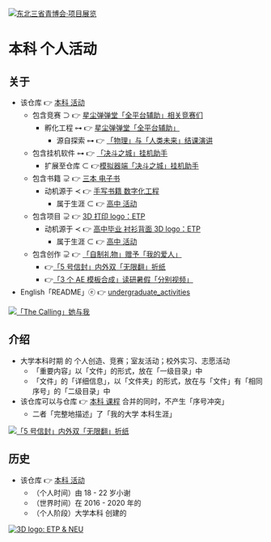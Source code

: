 <!-- ![fig](https://raw.githubusercontent.com/ChenZhu-Xie/undergraduate_activities/master/img/东北三省青博会·项目展览.jpg "Northeast Three Provinces Youth Expo · Project Exhibition") -->
<!-- ![fig](https://gitee.com/ChenZhu-Xie/undergraduate_activities/raw/master/img/东北三省青博会·项目展览.jpg "东北三省青博会·项目展览") -->
[![东北三省青博会·项目展览](https://gitee.com/ChenZhu-Xie/undergraduate_activities/raw/master/img/东北三省青博会_项目展览.png)](https://gitee.com/ChenZhu-Xie/Stardust_DDTank "东北三省青博会·项目展览")

# 本科 个人活动

## 关于
* 该仓库 👉 [本科 活动](https://gitee.com/ChenZhu-Xie/undergraduate_activities)
    <!-- * 包含竞赛 ⊃ 👉 [星尘[弹弹堂](https://www.ddtank.com)「全平台辅助」相关竞赛们](https://gitee.com/ChenZhu-Xie/undergraduate_activities/tree/master/07__3.2__Self_Competitions) -->
    * 包含竞赛 ⊃ 👉 [星尘弹弹堂「全平台辅助」相关竞赛们](https://gitee.com/ChenZhu-Xie/undergraduate_activities/tree/master/07__3.2__Self_Competitions)
        <!-- * 孵化工程 ⊶ 👉 [星尘[弹弹堂](https://www.ddtank.com)「全平台辅助」](https://gitee.com/ChenZhu-Xie/Stardust_DDTank) -->
        * 孵化工程 ⊶ 👉 [星尘弹弹堂「全平台辅助」](https://gitee.com/ChenZhu-Xie/Stardust_DDTank)
            * 源自探索 ⊶ 👉 [「物理」与「人类未来」结课演讲](https://gitee.com/ChenZhu-Xie/undergraduate_courses/tree/master/05__2.3__Courses_Presentations/2__2.2__「Physics_and_the_future_of_mankind」_Speach__1.0_year)
    * 包含挂机软件 ⊶ 👉 [「决斗之城」挂机助手](https://gitee.com/ChenZhu-Xie/undergraduate_activities/tree/master/06__3.1__Self_Creations/5__8.0__Hanging_Assist__for__Dueling_City__4.0_year)
        * 扩展至仓库 ⊂ 👉[模拟器端「决斗之城」挂机助手](https://gitee.com/ChenZhu-Xie/Hanging_Assist__for__Dueling_City)
    * 包含书籍 ⊋ 👉 [三本 电子书](https://gitee.com/ChenZhu-Xie/3_books_with_cpp)
        * 动机源于 ≺ 👉 [手写书籍 数字化工程](https://gitee.com/ChenZhu-Xie/senior-high-school_activities/tree/master/4__6.2__Books_digitalization_project__3.0_year)
            * 属于生涯 ⊂ 👉 [高中 活动](https://gitee.com/ChenZhu-Xie/senior-high-school_activities)
    * 包含项目 ⊋ 👉 [3D 打印 logo：ETP](https://gitee.com/ChenZhu-Xie/undergraduate_activities/tree/master/10__5.1__Off-Campus_Internships/1__3.1__%E6%B2%88%E5%8C%97%E6%96%B0%E5%8C%BA__1.5_year)
        * 动机源于 ≺ 👉 [高中毕业 衬衫背面 3D logo：ETP](https://gitee.com/ChenZhu-Xie/senior-high-school_activities/tree/master/3__6.1__ETP_3D_logo_project__3.0_year)
            * 属于生涯 ⊂ 👉 [高中 活动](https://gitee.com/ChenZhu-Xie/senior-high-school_activities)
    * 包含创作 ⊋ 👉 [「自制礼物」赠予「我的爱人」](https://gitee.com/ChenZhu-Xie/undergraduate_activities/tree/master/09__4.2__Roommate_♀_'s_Activities)
        * 👉[「5 号信封」内外双「无限翻」折纸](https://gitee.com/ChenZhu-Xie/undergraduate_activities/tree/master/09__4.2__Roommate_♀_'s_Activities/1__7.1__寄给「小车」的「折纸作品」作为「生日礼物」__3.5_year)
        * 👉[「3 个 AE 模板合成」读研暑假「分别视频」](https://gitee.com/ChenZhu-Xie/undergraduate_activities/tree/master/09__4.2__Roommate_♀_'s_Activities/2__8.1__「读研前暑假」与「小车」的「第二次见面」__4.0_year)
* English「README」ⓔ 👉 [undergraduate_activities](https://github.com/ChenZhu-Xie/undergraduate_activities)

<!-- [![The Calling「She & Me」](https://raw.githubusercontent.com/ChenZhu-Xie/undergraduate_activities/master/img/投影仪的妙用.png)](https://youtu.be/utkSjlCVySE "「The Calling」She_&_Me") -->
[![「The Calling」她与我](https://gitee.com/ChenZhu-Xie/undergraduate_activities/raw/master/img/投影仪的妙用.png)](https://www.bilibili.com/BV1F54y1v7qg "「The Calling」她与我")

## 介绍
* 大学本科时期 的 个人创造、竞赛；室友活动；校外实习、志愿活动
    * 「重要内容」以「文件」的形式，放在「一级目录」中
    * 「文件」的「详细信息」，以「文件夹」的形式，放在与「文件」有「相同序号」的「二级目录」中
* 该仓库可以与仓库 👉 [本科 课程](https://gitee.com/ChenZhu-Xie/undergraduate_courses) 合并的同时，不产生「序号冲突」
    * 二者「完整地描述」了「我的大学 本科生涯」

<!-- ![fig](https://raw.githubusercontent.com/ChenZhu-Xie/undergraduate_activities/master/img/ETP_&_NEU.png "3D logo: ETP & NEU") -->
<!-- ![fig](https://gitee.com/ChenZhu-Xie/undergraduate_activities/raw/master/img/ETP_&_NEU.png "3D logo: ETP & NEU") -->
[![「5 号信封」内外双「无限翻」折纸](https://gitee.com/ChenZhu-Xie/undergraduate_activities/raw/master/09__4.2__Roommate_♀_'s_Activities/1__7.1__寄给「小车」的「折纸作品」作为「生日礼物」__3.5_year.jpg)](https://gitee.com/ChenZhu-Xie/undergraduate_activities/tree/master/09__4.2__Roommate_%E2%99%80_'s_Activities "「5 号信封」内外双「无限翻」折纸")

<!-- ## 实施
1. 演讲 ppt 含视频
    * 要播放视频，需要进入「Presentations」目录下的「子目录」中查看 ppt
2. 学业水平 含「随时间演化」的切片/断面
    * 需要进入「Total_Grades」文件夹的「子文件夹」中查看 相关文件 -->

## 历史
* 该仓库 👉 [本科 活动](https://gitee.com/ChenZhu-Xie/undergraduate_activities)
    * （个人时间）由 18 - 22 岁小谢
    * （世界时间）在 2016 - 2020 年的
    * （个人阶段）大学本科 创建的

[![3D logo: ETP & NEU](https://gitee.com/ChenZhu-Xie/undergraduate_activities/raw/master/img/ETP_&_NEU.png)](https://gitee.com/ChenZhu-Xie/undergraduate_activities/tree/master/10__5.1__Off-Campus_Internships/1__3.1__沈北新区__1.5_year "3D logo: ETP & NEU")

<!-- ## 软件架构
软件架构说明


## 安装教程

1.  xxxx
2.  xxxx
3.  xxxx

## 使用说明

1.  xxxx
2.  xxxx
3.  xxxx

## 参与贡献

1.  Fork 本仓库
2.  新建 Feat_xxx 分支
3.  提交代码
4.  新建 Pull Request


## 特技

1.  使用 Readme\_XXX.md 来支持不同的语言，例如 Readme\_en.md, Readme\_zh.md
2.  Gitee 官方博客 [blog.gitee.com](https://blog.gitee.com)
3.  你可以 [https://gitee.com/explore](https://gitee.com/explore) 这个地址来了解 Gitee 上的优秀开源项目
4.  [GVP](https://gitee.com/gvp) 全称是 Gitee 最有价值开源项目，是综合评定出的优秀开源项目
5.  Gitee 官方提供的使用手册 [https://gitee.com/help](https://gitee.com/help)
6.  Gitee 封面人物是一档用来展示 Gitee 会员风采的栏目 [https://gitee.com/gitee-stars/](https://gitee.com/gitee-stars/) -->
